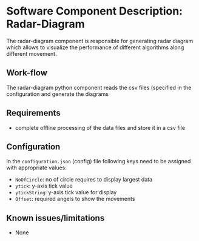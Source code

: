 # Software Component Description: Radar-Diagram
The radar-diagram component is responsible for generating radar diagram which allows to visualize the performance of different algorithms along different movement.

## Work-flow
The radar-diagram python component reads the csv files (specified in the configuration and generate the diagrams

## Requirements
- complete offline processing of the data files and store it in a csv file

## Configuration
In the `configuration.json` (config) file following keys need to be assigned with appropriate values:
- `NoOfCircle`: no of circle requires to display largest data
- `ytick`: y-axis tick value
- `ytickString`: y-axis tick value for display
- `Offset`: required angels to show the movements

## Known issues/limitations
- None
